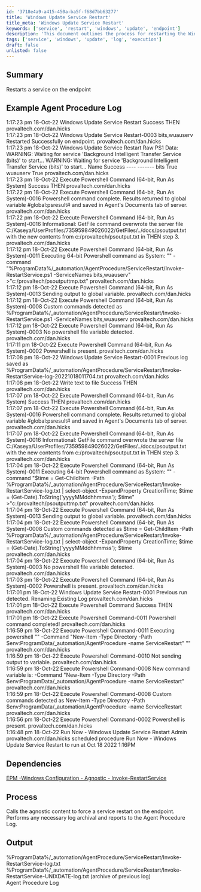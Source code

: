 ```yaml
---
id: '3718e4a9-a415-450a-ba5f-f68d7bb63277'
title: 'Windows Update Service Restart'
title_meta: 'Windows Update Service Restart'
keywords: ['service', 'restart', 'windows', 'update', 'endpoint']
description: 'This document outlines the process for restarting the Windows Update service on an endpoint. It includes example logs, dependencies, and details about the execution process, as well as the output generated by the procedure.'
tags: ['service', 'windows', 'update', 'log', 'execution']
draft: false
unlisted: false
---
```

## Summary

Restarts a service on the endpoint

## Example Agent Procedure Log

1:17:23 pm 18-Oct-22   Windows Update Service Restart   Success THEN   provaltech.com/dan.hicks  
1:17:23 pm 18-Oct-22   Windows Update Service Restart-0003   bits,wuauserv Restarted Successfully on endpoint.   provaltech.com/dan.hicks  
1:17:23 pm 18-Oct-22   Windows Update Service Restart   Raw PS1 Data: WARNING: Waiting for service 'Background Intelligent Transfer Service (bits)' to start... WARNING: Waiting for service 'Background Intelligent Transfer Service (bits)' to start... Name Success ---- ------- bits True wuauserv True   provaltech.com/dan.hicks  
1:17:23 pm 18-Oct-22   Execute Powershell Command (64-bit, Run As System)   Success THEN   provaltech.com/dan.hicks  
1:17:22 pm 18-Oct-22   Execute Powershell Command (64-bit, Run As System)-0016   Powershell command complete. Results returned to global variable #global:psresult# and saved in Agent's Documents tab of server.   provaltech.com/dan.hicks  
1:17:22 pm 18-Oct-22   Execute Powershell Command (64-bit, Run As System)-0016   Informational: GetFile command overwrote the server file C:/Kaseya/UserProfiles/735959849026022/GetFiles/../docs/psoutput.txt with the new contents from c:/provaltech/psoutput.txt in THEN step 3.   provaltech.com/dan.hicks  
1:17:12 pm 18-Oct-22   Execute Powershell Command (64-bit, Run As System)-0011   Executing 64-bit Powershell command as System: "" -command "%ProgramData%/_automation/AgentProcedure/ServiceRestart/Invoke-RestartService.ps1 -ServiceNames bits,wuauserv" >"c:/provaltech/psoutputtmp.txt"   provaltech.com/dan.hicks  
1:17:12 pm 18-Oct-22   Execute Powershell Command (64-bit, Run As System)-0013   Sending output to global variable.   provaltech.com/dan.hicks  
1:17:12 pm 18-Oct-22   Execute Powershell Command (64-bit, Run As System)-0008   Custom commands detected as %ProgramData%/_automation/AgentProcedure/ServiceRestart/Invoke-RestartService.ps1 -ServiceNames bits,wuauserv   provaltech.com/dan.hicks  
1:17:12 pm 18-Oct-22   Execute Powershell Command (64-bit, Run As System)-0003   No powershell file variable detected.   provaltech.com/dan.hicks  
1:17:11 pm 18-Oct-22   Execute Powershell Command (64-bit, Run As System)-0002   Powershell is present.   provaltech.com/dan.hicks  
1:17:08 pm 18-Oct-22   Windows Update Service Restart-0001   Previous log saved as %ProgramData%/_automation/AgentProcedure/ServiceRestart/Invoke-RestartService-log-20221018011704.txt   provaltech.com/dan.hicks  
1:17:08 pm 18-Oct-22   Write text to file   Success THEN   provaltech.com/dan.hicks  
1:17:07 pm 18-Oct-22   Execute Powershell Command (64-bit, Run As System)   Success THEN   provaltech.com/dan.hicks  
1:17:07 pm 18-Oct-22   Execute Powershell Command (64-bit, Run As System)-0016   Powershell command complete. Results returned to global variable #global:psresult# and saved in Agent's Documents tab of server.   provaltech.com/dan.hicks  
1:17:07 pm 18-Oct-22   Execute Powershell Command (64-bit, Run As System)-0016   Informational: GetFile command overwrote the server file C:/Kaseya/UserProfiles/735959849026022/GetFiles/../docs/psoutput.txt with the new contents from c:/provaltech/psoutput.txt in THEN step 3.   provaltech.com/dan.hicks  
1:17:04 pm 18-Oct-22   Execute Powershell Command (64-bit, Run As System)-0011   Executing 64-bit Powershell command as System: "" -command "$time = Get-ChildItem -Path %ProgramData%/_automation/AgentProcedure/ServiceRestart/Invoke-RestartService-log.txt | select-object -ExpandProperty CreationTime; $time = (Get-Date).ToString('yyyyMMddhhmmss'); $time" >"c:/provaltech/psoutputtmp.txt"   provaltech.com/dan.hicks  
1:17:04 pm 18-Oct-22   Execute Powershell Command (64-bit, Run As System)-0013   Sending output to global variable.   provaltech.com/dan.hicks  
1:17:04 pm 18-Oct-22   Execute Powershell Command (64-bit, Run As System)-0008   Custom commands detected as $time = Get-ChildItem -Path %ProgramData%/_automation/AgentProcedure/ServiceRestart/Invoke-RestartService-log.txt | select-object -ExpandProperty CreationTime; $time = (Get-Date).ToString('yyyyMMddhhmmss'); $time   provaltech.com/dan.hicks  
1:17:04 pm 18-Oct-22   Execute Powershell Command (64-bit, Run As System)-0003   No powershell file variable detected.   provaltech.com/dan.hicks  
1:17:03 pm 18-Oct-22   Execute Powershell Command (64-bit, Run As System)-0002   Powershell is present.   provaltech.com/dan.hicks  
1:17:01 pm 18-Oct-22   Windows Update Service Restart-0001   Previous run detected. Renaming Existing Log   provaltech.com/dan.hicks  
1:17:01 pm 18-Oct-22   Execute Powershell Command   Success THEN   provaltech.com/dan.hicks  
1:17:01 pm 18-Oct-22   Execute Powershell Command-0011   Powershell command completed!   provaltech.com/dan.hicks  
1:16:59 pm 18-Oct-22   Execute Powershell Command-0011   Executing powershell "" -Command "New-Item -Type Directory -Path $env:ProgramData/_automation/AgentProcedure -name ServiceRestart" ""   provaltech.com/dan.hicks  
1:16:59 pm 18-Oct-22   Execute Powershell Command-0010   Not sending output to variable.   provaltech.com/dan.hicks  
1:16:59 pm 18-Oct-22   Execute Powershell Command-0008   New command variable is: -Command "New-Item -Type Directory -Path $env:ProgramData/_automation/AgentProcedure -name ServiceRestart"   provaltech.com/dan.hicks  
1:16:59 pm 18-Oct-22   Execute Powershell Command-0008   Custom commands detected as New-Item -Type Directory -Path $env:ProgramData/_automation/AgentProcedure -name ServiceRestart   provaltech.com/dan.hicks  
1:16:56 pm 18-Oct-22   Execute Powershell Command-0002   Powershell is present.   provaltech.com/dan.hicks  
1:16:48 pm 18-Oct-22   Run Now - Windows Update Service Restart   Admin provaltech.com/dan.hicks scheduled procedure Run Now - Windows Update Service Restart to run at Oct 18 2022 1:16PM

## Dependencies

[EPM -Windows Configuration - Agnostic - Invoke-RestartService](https://proval.itglue.com/DOC-5078775-11032222)

## Process

Calls the agnostic content to force a service restart on the endpoint. Performs any necessary log archival and reports to the Agent Procedure Log.

## Output

%ProgramData%/_automation/AgentProcedure/ServiceRestart/Invoke-RestartService-log.txt  
%ProgramData%/_automation/AgentProcedure/ServiceRestart/Invoke-RestartService-UNIXDATE-log.txt (archive of previous log)  
Agent Procedure Log







